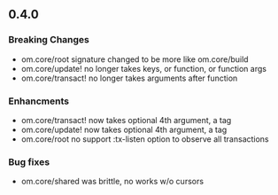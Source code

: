 ## 0.4.0

### Breaking Changes
* om.core/root signature changed to be more like om.core/build
* om.core/update! no longer takes keys, or function, or function args
* om.core/transact! no longer takes arguments after function

### Enhancments
* om.core/transact! now takes optional 4th argument, a tag
* om.core/update! now takes optional 4th argument, a tag
* om.core/root no support :tx-listen option to observe all transactions

### Bug fixes
* om.core/shared was brittle, no works w/o cursors
